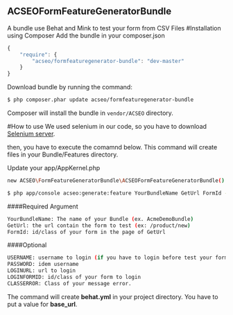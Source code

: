 ACSEOFormFeatureGeneratorBundle
-------------------------------

A bundle use Behat and Mink to test your form from CSV Files
#Installation using Composer
Add the bundle in your composer.json
```js
{
    "require": {
        "acseo/formfeaturegenerator-bundle": "dev-master"
    }
}
```
Download bundle by running the command:
``` bash
$ php composer.phar update acseo/formfeaturegenerator-bundle
```
Composer will install the bundle in `vendor/ACSEO` directory.

#How to use
We used selenium in our code, so you have to download [Selenium server](http://docs.seleniumhq.org/download/).

then, you have to execute the comamnd below. This command will create files in your Bundle/Features directory.

Update your app/AppKernel.php

```bash
new ACSEO\FormFeatureGeneratorBundle\ACSEOFormFeatureGeneratorBundle()
```
``` bash
$ php app/console acseo:generate:feature YourBundleName GetUrl FormId --username=USERNAME --password=PASWORD --login-url=LOGINURL --login-form-id=LOGINFORMID --class-error=CLASSERROR 
```
####Required Argument
```bash
YourBundleName: The name of your Bundle (ex. AcmeDemoBundle)
GetUrl: the url contain the form to test (ex: /product/new)
FormId: id/class of your form in the page of GetUrl
```

####Optional
```bash
USERNAME: username to login (if you have to login before test your form)
PASSWORD: idem username
LOGINURL: url to login
LOGINFORMID: id/class of your form to login
CLASSERROR: Class of your message error.
```
The command will create **behat.yml** in your project directory. You have to put a value for **base_url**.
